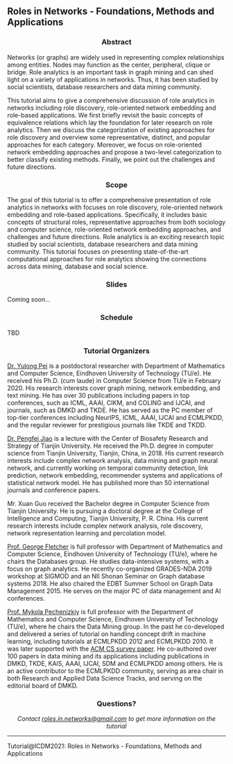 ## Roles in Networks - Foundations, Methods and Applications

### <center>Abstract</center>
Networks (or graphs) are widely used in representing complex relationships among entities. Nodes may function as the center, peripheral, clique or bridge. Role analytics is an important task in graph mining and can shed light on a variety of applications in networks. Thus, it has been studied by social scientists, database researchers and data mining community.

This tutorial aims to give a comprehensive discussion of role analytics in networks including role discovery, role-oriented network embedding and role-based applications. We first briefly revisit the basic concepts of equivalence relations which lay the foundation for later research on role analytics. Then we discuss the categorization of existing approaches for role discovery and overview some representative, distinct, and popular approaches for each category. Moreover, we focus on role-oriented network embedding approaches and propose a two-level categorization to better classify existing methods. Finally, we point out the challenges and future directions.

### <center>Scope</center>
The goal of this tutorial is to offer a comprehensive presentation of role analytics in networks with focuses on role discovery, role-oriented network embedding and role-based applications. Specifically, it includes basic concepts of structural roles, representative approaches from both sociology and computer science, role-oriented network embedding approaches, and challenges and future directions. Role analytics is an exciting research topic studied by social scientists, database researchers and data mining community. This tutorial focuses on presenting state-of-the-art computational approaches for role analytics showing the connections across data mining, database and social science.

### <center>Slides</center>
Coming soon...

### <center>Schedule</center>
TBD

### <center>Tutorial Organizers</center>

[Dr. Yulong Pei](https://ylpei.github.io/) is a postdoctoral researcher with Department of Mathematics and Computer Science, Eindhoven University of Technology (TU/e). He received his Ph.D. (cum laude) in Computer Science from TU/e in February 2020. His research interests cover graph mining, network embedding, and text mining. He has over 30 publications including papers in top conferences, such as ICML, AAAI, CIKM, and COLING and IJCAI, and journals, such as DMKD and TKDE. He has served as the PC member of top-tier conferences including NeurIPS, ICML, AAAI, IJCAI and ECMLPKDD, and the regular reviewer for prestigious journals like TKDE and TKDD.

[Dr. Pengfei Jiao](https://scholar.google.com/citations?user=HaNhbi4AAAAJ&hl) is a lecture with the Center of Biosafety Research and Strategy of Tianjin University. He received the Ph.D. degree in computer science from Tianjin University, Tianjin, China, in 2018. His current research interests include complex network analysis, data mining and graph neural network, and currently working on temporal community detection, link prediction, network embedding, recommender systems and applications of statistical network model. He has published more than 50 international journals and conference papers. 

Mr. Xuan Guo received the Bachelor degree in Computer Science from Tianjin University. He is pursuing a doctoral degree at the College of Intelligence and Computing, Tianjin University, P. R. China. His current research interests include complex network analysis, role discovery, network representation learning and percolation model.

[Prof. George Fletcher]((https://www.win.tue.nl/~gfletche/)) is full professor with Department of Mathematics and Computer Science, Eindhoven University of Technology (TU/e), where he chairs the Databases group. He studies data-intensive systems, with a focus on graph analytics. He recently co-organized GRADES-NDA 2019 workshop at SIGMOD and an NII Shonan Seminar on Graph database systems 2018. He also chaired the EDBT Summer School on Graph Data Management 2015. He serves on the major PC of data management and AI conferences.  

[Prof. Mykola Pechenizkiy](https://www.win.tue.nl/~mpechen/) is full professor with the Department of Mathematics and Computer Science, Eindhoven University of Technology (TU/e), where he chairs the Data Mining group. In the past he co-developed and delivered a series of tutorial on handling concept drift in machine learning, including tutorials at ECMLPKDD 2012 and ECMLPKDD 2010. It was later supported with the [ACM CS survey paper](https://tinyurl.com/t9ywgy6). He co-authored over 100 papers in data mining and its applications including publications in DMKD, TKDE, KAIS, AAAI, IJCAI, SDM and ECMLPKDD among others. He is an active contributor to the ECMLPKDD community, serving as area chair in both Research and Applied Data Science Tracks, and serving on the editorial board of DMKD.



### <center>Questions?</center>
*<center>Contact roles.in.networks@gmail.com to get more information on the tutorial</center>*

***

Tutorial@ICDM2021: Roles in Networks - Foundations, Methods and Applications
